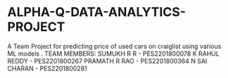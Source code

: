 # ALPHA-Q-DATA-ANALYTICS-PROJECT
A Team Project for predicting price of used cars on craiglist using various ML models .
TEAM MEMBERS:
SUMUKH R R    - PES2201800078
K RAHUL REDDY - PES2201800267
PRAMATH R RAO - PES2201800364
N SAI CHARAN  - PES2201800281
